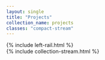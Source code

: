 ```yaml
---
layout: single
title: "Projects"
collection_name: projects
classes: "compact-stream"
---
```

<div class="rail-container">
  <div class="rail-layout">
    {% include left-rail.html %}
    <main class="rail-main">
      {% include collection-stream.html %}
    </main>
  </div>
</div>
